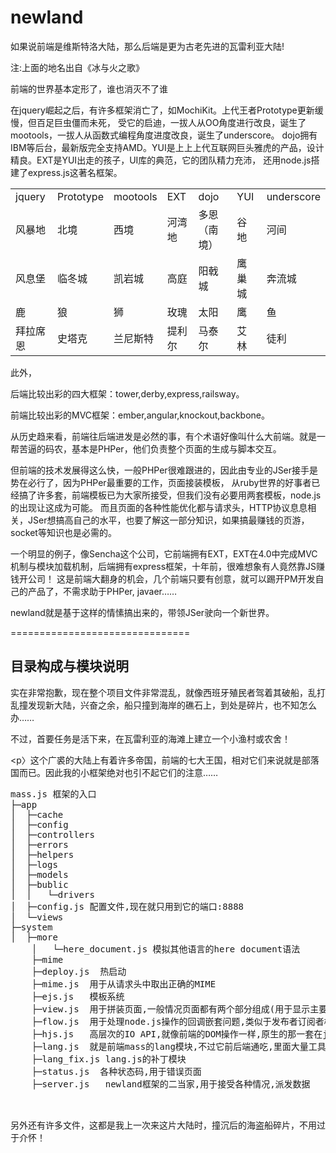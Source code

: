 newland
===============================

<p>如果说前端是维斯特洛大陆，那么后端是更为古老先进的瓦雷利亚大陆!</p>
<p>注:上面的地名出自《冰与火之歌》</p>

<p>前端的世界基本定形了，谁也消灭不了谁</p>
<p>在jquery崛起之后，有许多框架消亡了，如MochiKit。上代王者Prototype更新缓慢，但百足巨虫僵而未死，
    受它的启迪，一拔人从OO角度进行改良，诞生了mootools，一拔人从函数式编程角度进度改良，诞生了underscore。
    dojo拥有IBM等后台，最新版完全支持AMD。YUI是上上上代互联网巨头雅虎的产品，设计精良。EXT是YUI出走的孩子，UI库的典范，它的团队精力充沛，
    还用node.js搭建了express.js这著名框架。</p>
<table width="100%">
    <tr>
        <td>jquery</td><td>Prototype</td><td>mootools</td><td>EXT </td><td>dojo</td><td>YUI</td><td>underscore</td>
    </tr>
    <tr>
        <td>风暴地</td><td>北境</td><td>西境</td><td>河湾地 </td><td>多恩（南境）</td><td>谷地</td><td>河间</td>
    </tr>
    <tr>
        <td>风息堡</td><td>临冬城</td><td>凯岩城</td><td>高庭 </td><td>阳戟城</td><td>鹰巢城</td><td>奔流城</td>
    </tr>
    <tr>
        <td>鹿</td><td>狼</td><td>狮</td><td>玫瑰</td><td>太阳</td><td>鹰</td><td>鱼</td>
    </tr>
    <tr>
        <td>拜拉席恩</td><td>史塔克</td><td>兰尼斯特</td><td>提利尔</td><td>马泰尔</td><td>艾林</td><td>徒利</td>
    </tr>

</table>
<p>此外，</p>
<p>后端比较出彩的四大框架：tower,derby,express,railsway。</p>
<p>前端比较出彩的MVC框架：ember,angular,knockout,backbone。</p>

<p>从历史趋来看，前端往后端进发是必然的事，有个术语好像叫什么大前端。就是一帮苦逼的码农，基本是PHPer，他们负责整个页面的生成与脚本交互。</p>
<p>但前端的技术发展得这么快，一般PHPer很难跟进的，因此由专业的JSer接手是势在必行了，因为PHPer最重要的工作，页面接装模板，
从ruby世界的好事者已经搞了许多套，前端模板已为大家所接受，但我们没有必要用两套模板，node.js的出现让这成为可能。
而且页面的各种性能优化都与请求头，HTTP协议息息相关，JSer想搞高自己的水平，也要了解这一部分知识，如果搞最赚钱的页游，socket等知识也是必需的。</p>

<p>一个明显的例子，像Sencha这个公司，它前端拥有EXT，EXT在4.0中完成MVC机制与模块加载机制，后端拥有express框架，十年前，很难想象有人竟然靠JS赚钱开公司！
这是前端大翻身的机会，几个前端只要有创意，就可以踢开PM开发自己的产品了，不需求助于PHPer, javaer……</p>

<p>newland就是基于这样的情愫搞出来的，带领JSer驶向一个新世界。</p>

===============================

<h2>目录构成与模块说明</h2>

<p>实在非常抱歉，现在整个项目文件非常混乱，就像西班牙殖民者驾着其破船，乱打乱撞发现新大陆，兴奋之余，船只撞到海岸的礁石上，到处是碎片，也不知怎么办……</p>

<p>不过，首要任务是活下来，在瓦雷利亚的海滩上建立一个小渔村或农舍！</p>

<p〉这个广裘的大陆上有着许多帝国，前端的七大王国，相对它们来说就是部落国而已。因此我的小框架绝对也引不起它们的注意……</p>
<pre>
mass.js 框架的入口
├─app
│  ├─cache
│  ├─config
│  ├─controllers
│  ├─errors
│  ├─helpers
│  ├─logs
│  ├─models
│  ├─bublic
│  │   └─drivers
│  ├─config.js 配置文件,现在就只用到它的端口:8888
│  └─views
├─system
│  ├─more
    │   └─here_document.js 模拟其他语言的here document语法
    ├─mime
    ├─deploy.js  热启动
    ├─mime.js  用于从请求头中取出正确的MIME
    ├─ejs.js   模板系统
    ├─view.js  用于拼装页面,一般情况页面都有两个部分组成(用于显示主要内容的局部模板与布局用的全局模板)
    ├─flow.js  用于处理node.js操作的回调嵌套问题,类似于发布者订阅者模式
    ├─hjs.js   高层次的IO API,就像前端的DOM操作一样,原生的那一套在jQuery那样的API下黯然失色
    ├─lang.js  就是前端mass的lang模块,不过它前后端通吃,里面大量工具函数
    ├─lang_fix.js lang.js的补丁模块
    ├─status.js  各种状态码,用于错误页面
    ├─server.js   newland框架的二当家,用于接受各种情况,派发数据


</pre>
<p>另外还有许多文件，这都是我上一次来这片大陆时，撞沉后的海盗船碎片，不用过于介怀！</p>




